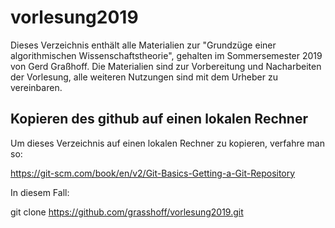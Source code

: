 # vorlesung2019

Dieses Verzeichnis enthält alle Materialien zur "Grundzüge einer algorithmischen Wissenschaftstheorie", gehalten im Sommersemester 2019 von Gerd Graßhoff. Die Materialien sind zur Vorbereitung und Nacharbeiten der Vorlesung, alle weiteren Nutzungen sind mit dem Urheber zu vereinbaren.

## Kopieren des github auf einen lokalen Rechner 

Um dieses Verzeichnis auf einen lokalen Rechner zu kopieren, verfahre man so:

https://git-scm.com/book/en/v2/Git-Basics-Getting-a-Git-Repository

In diesem Fall:

git clone https://github.com/grasshoff/vorlesung2019.git

